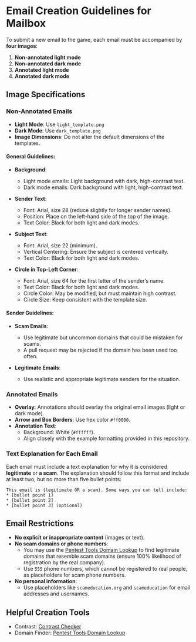 # Email Creation Guidelines for Mailbox

To submit a new email to the game, each email must be accompanied by **four images**:

1. **Non-annotated light mode**
2. **Non-annotated dark mode**
3. **Annotated light mode**
4. **Annotated dark mode**

## Image Specifications

### Non-Annotated Emails

- **Light Mode**: Use `light_template.png`
- **Dark Mode**: Use `dark_template.png`
- **Image Dimensions**: Do not alter the default dimensions of the templates.

#### General Guidelines:
- **Background**:
  - Light mode emails: Light background with dark, high-contrast text.
  - Dark mode emails: Dark background with light, high-contrast text.
  
- **Sender Text**:
  - Font: Arial, size 28 (reduce slightly for longer sender names).
  - Position: Place on the left-hand side of the top of the image.
  - Text Color: Black for both light and dark modes.
  
- **Subject Text**:
  - Font: Arial, size 22 (minimum).
  - Vertical Centering: Ensure the subject is centered vertically.
  - Text Color: Black for both light and dark modes.
  
- **Circle in Top-Left Corner**:
  - Font: Arial, size 64 for the first letter of the sender’s name.
  - Text Color: Black for both light and dark modes.
  - Circle Color: May be modified, but must maintain high contrast.
  - Circle Size: Keep consistent with the template size.

#### Sender Guidelines:
- **Scam Emails**:
  - Use legitimate but uncommon domains that could be mistaken for scams.
  - A pull request may be rejected if the domain has been used too often.
  
- **Legitimate Emails**:
  - Use realistic and appropriate legitimate senders for the situation.

### Annotated Emails

- **Overlay**: Annotations should overlay the original email images (light or dark mode).
- **Arrow and Box Borders**: Use hex color `#ff0000`.
- **Annotation Text**: 
  - Background: White (`#ffffff`).
  - Align closely with the example formatting provided in this repository.

### Text Explanation for Each Email

Each email must include a text explanation for why it is considered **legitimate** or **a scam**. The explanation should follow this format and include at least two, but no more than five bullet points:

```
This email is {legitimate OR a scam}. Some ways you can tell include:
* [bullet point 1]
* [bullet point 2]
* [bullet point 3] (optional)
```

## Email Restrictions

- **No explicit or inappropriate content** (images or text).
- **No scam domains or phone numbers**:
  - You may use the [Pentest Tools Domain Lookup](https://pentest-tools.com/information-gathering/find-domains-owned-by-company) to find legitimate domains that resemble scam domains (ensure 100% likelihood of registration by the real company).
  - Use `555` phone numbers, which cannot be registered to real people, as placeholders for scam phone numbers.
- **No personal information**:
  - Use placeholders like `scameducation.org` and `scameducation` for email addresses and usernames.

## Helpful Creation Tools

  - Contrast: [Contrast Checker](https://webaim.org/resources/contrastchecker/)
  - Domain Finder: [Pentest Tools Domain Lookup](https://pentest-tools.com/information-gathering/find-domains-owned-by-company)
